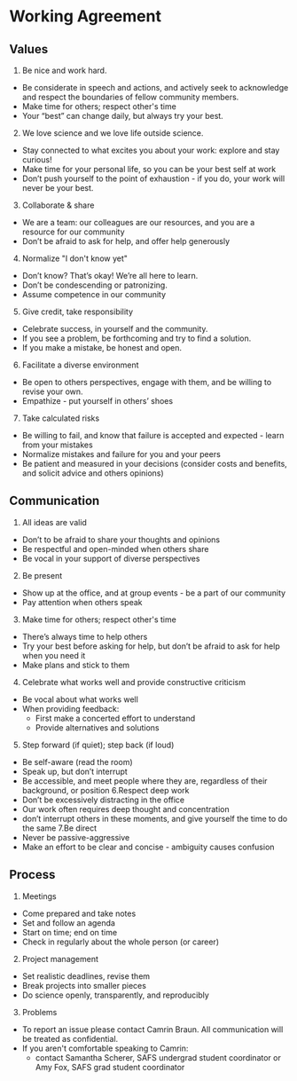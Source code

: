 
# Working Agreement
## Values
1. Be nice and work hard. 
- Be considerate in speech and actions, and actively seek to acknowledge and respect the boundaries of fellow community members.
- Make time for others; respect other's time
- Your “best” can change daily, but always try your best.
2. We love science and we love life outside science. 
- Stay connected to what excites you about your work: explore and stay curious!
- Make time for your personal life, so you can be your best self at work
- Don’t push yourself to the point of exhaustion - if you do, your work will never be your best.
3. Collaborate & share
- We are a team: our colleagues are our resources, and you are a resource for our community 
- Don’t be afraid to ask for help, and offer help generously
4. Normalize "I don't know yet"
- Don’t know? That’s okay! We’re all here to learn.
- Don’t be condescending or patronizing.
- Assume competence in our community
5. Give credit, take responsibility
- Celebrate success, in yourself and the community.
- If you see a problem, be forthcoming and try to find a solution.
- If you make a mistake, be honest and open.
6. Facilitate a diverse environment
- Be open to others perspectives, engage with them, and be willing to revise your own.
- Empathize - put yourself in others’ shoes
7. Take calculated risks
- Be willing to fail, and know that failure is accepted and expected - learn from your mistakes
- Normalize mistakes and failure for you and your peers
- Be patient and measured in your decisions (consider costs and benefits, and solicit advice and others opinions)
## Communication
1. All ideas are valid
- Don’t to be afraid to share your thoughts and opinions
- Be respectful and open-minded when others share
- Be vocal in your support of diverse perspectives
2. Be present
- Show up at the office, and at group events - be a part of our community
- Pay attention when others speak
3. Make time for others; respect other's time
- There’s always time to help others
- Try your best before asking for help, but don’t be afraid to ask for help when you need it
- Make plans and stick to them
4. Celebrate what works well and provide constructive criticism
- Be vocal about what works well
- When providing feedback:
    - First make a concerted effort to understand
    - Provide alternatives and solutions 
5. Step forward (if quiet); step back (if loud)
- Be self-aware (read the room)
- Speak up, but don’t interrupt 
- Be accessible, and meet people where they are, regardless of their background, or position
6.Respect deep work
- Don’t be excessively distracting in the office
- Our work often requires deep thought and concentration 
- don’t interrupt others in these moments, and give yourself the time to do the same
7.Be direct
- Never be passive-aggressive 
- Make an effort to be clear and concise - ambiguity causes confusion
## Process
1. Meetings
- Come prepared and take notes
- Set and follow an agenda
- Start on time; end on time
- Check in regularly about the whole person (or career)
2. Project management
- Set realistic deadlines, revise them
- Break projects into smaller pieces
- Do science openly, transparently, and reproducibly
3. Problems
- To report an issue please contact Camrin Braun. All communication will be treated as confidential.
- If you aren't comfortable speaking to Camrin: 
    - contact Samantha Scherer, SAFS undergrad student coordinator or Amy Fox, SAFS grad student coordinator
